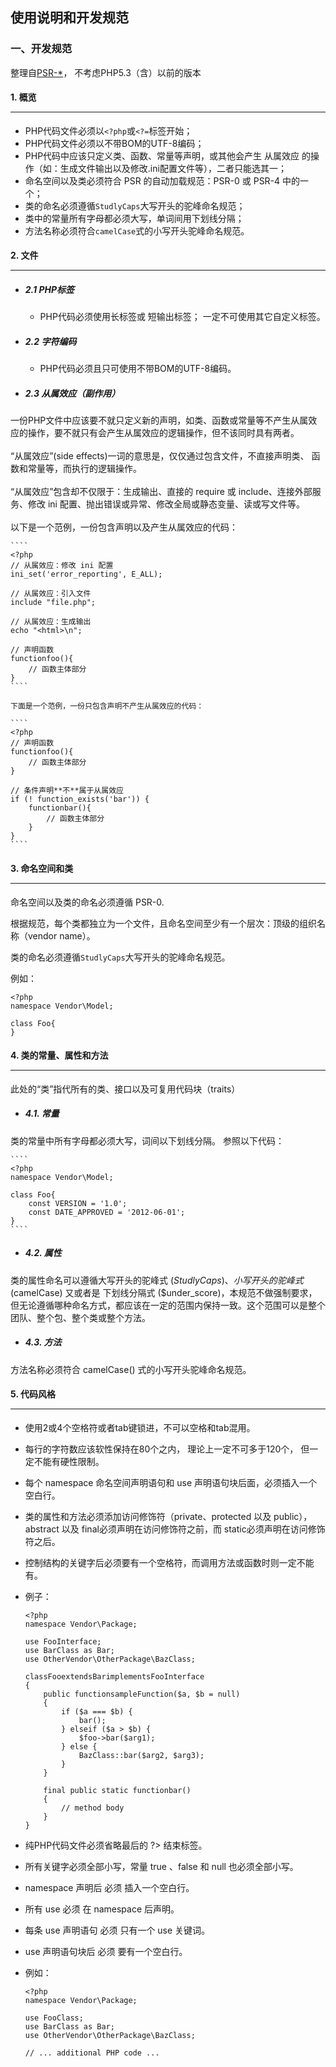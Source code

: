 ## 使用说明和开发规范

### 一、开发规范
整理自[PSR-*](http://www.kancloud.cn/thinkphp/php-fig-psr/3140)，
不考虑PHP5.3（含）以前的版本
#### 1. 概览<hr>
- PHP代码文件必须以<code><?php</code>或<code><?=</code>标签开始；
- PHP代码文件必须以不带BOM的UTF-8编码；
- PHP代码中应该只定义类、函数、常量等声明，或其他会产生 从属效应 的操作（如：生成文件输出以及修改.ini配置文件等），二者只能选其一；
- 命名空间以及类必须符合 PSR 的自动加载规范：PSR-0 或 PSR-4 中的一个；
- 类的命名必须遵循<code>StudlyCaps</code>大写开头的驼峰命名规范；
- 类中的常量所有字母都必须大写，单词间用下划线分隔；
- 方法名称必须符合<code>camelCase</code>式的小写开头驼峰命名规范。

#### 2. 文件<hr>
- ##### 2.1 PHP标签
    - PHP代码必须使用<code><?php ?></code>长标签或<code><?= ?></code> 短输出标签； 一定不可使用其它自定义标签。

    
- ##### 2.2 字符编码
    - PHP代码必须且只可使用不带BOM的UTF-8编码。

    
- ##### 2.3 从属效应（副作用）
一份PHP文件中应该要不就只定义新的声明，如类、函数或常量等不产生从属效应的操作，要不就只有会产生从属效应的逻辑操作，但不该同时具有两者。<br>  
“从属效应”(side effects)一词的意思是，仅仅通过包含文件，不直接声明类、 函数和常量等，而执行的逻辑操作。<br>  
“从属效应”包含却不仅限于：生成输出、直接的 require 或 include、连接外部服务、修改 ini 配置、抛出错误或异常、修改全局或静态变量、读或写文件等。<br>  
以下是一个范例，一份包含声明以及产生从属效应的代码：

    ````
    <?php
    // 从属效应：修改 ini 配置
    ini_set('error_reporting', E_ALL);
    
    // 从属效应：引入文件
    include "file.php";
    
    // 从属效应：生成输出
    echo "<html>\n";
    
    // 声明函数
    functionfoo(){
        // 函数主体部分
    }
    ````
    
	下面是一个范例，一份只包含声明不产生从属效应的代码：

    ````
    <?php
    // 声明函数
    functionfoo(){
        // 函数主体部分
    }
    
    // 条件声明**不**属于从属效应
    if (! function_exists('bar')) {
        functionbar(){
            // 函数主体部分
        }
    }
    ````
    
#### 3. 命名空间和类<hr>
命名空间以及类的命名必须遵循 PSR-0.

根据规范，每个类都独立为一个文件，且命名空间至少有一个层次：顶级的组织名称（vendor name）。

类的命名必须遵循<code>StudlyCaps</code>大写开头的驼峰命名规范。

例如：

	<?php
	namespace Vendor\Model;
	
	class Foo{
	}
	
#### 4. 类的常量、属性和方法<hr>
此处的“类”指代所有的类、接口以及可复用代码块（traits）

- ##### 4.1. 常量
类的常量中所有字母都必须大写，词间以下划线分隔。 参照以下代码：

    ````
    <?php
    namespace Vendor\Model;
    
    class Foo{
        const VERSION = '1.0';
        const DATE_APPROVED = '2012-06-01';
    }
    ````
    
- ##### 4.2. 属性
类的属性命名可以遵循大写开头的驼峰式 ($StudlyCaps)、小写开头的驼峰式 ($camelCase) 又或者是 下划线分隔式 ($under_score)，本规范不做强制要求，但无论遵循哪种命名方式，都应该在一定的范围内保持一致。这个范围可以是整个团队、整个包、整个类或整个方法。


- ##### 4.3. 方法
方法名称必须符合 camelCase() 式的小写开头驼峰命名规范。

#### 5. 代码风格<hr>
- 使用2或4个空格符或者tab键锁进，不可以空格和tab混用。
- 每行的字符数应该软性保持在80个之内， 理论上一定不可多于120个， 但一定不能有硬性限制。
- 每个 namespace 命名空间声明语句和 use 声明语句块后面，必须插入一个空白行。
- 类的属性和方法必须添加访问修饰符（private、protected 以及 public）， abstract 以及 final必须声明在访问修饰符之前，而 static必须声明在访问修饰符之后。
- 控制结构的关键字后必须要有一个空格符，而调用方法或函数时则一定不能有。
- 例子：


    ````
    <?php
    namespace Vendor\Package;
    
    use FooInterface;
    use BarClass as Bar;
    use OtherVendor\OtherPackage\BazClass;
    
    classFooextendsBarimplementsFooInterface
    {
        public functionsampleFunction($a, $b = null)
        {
            if ($a === $b) {
                bar();
            } elseif ($a > $b) {
                $foo->bar($arg1);
            } else {
                BazClass::bar($arg2, $arg3);
            }
        }
    
        final public static functionbar()
        {
            // method body
        }
    }
    ````

- 纯PHP代码文件必须省略最后的 ?> 结束标签。
- 所有关键字必须全部小写，常量 true 、false 和 null 也必须全部小写。
- namespace 声明后 必须 插入一个空白行。
- 所有 use 必须 在 namespace 后声明。
- 每条 use 声明语句 必须 只有一个 use 关键词。
- use 声明语句块后 必须 要有一个空白行。
- 例如：


    ````
    <?php
    namespace Vendor\Package;
    
    use FooClass;
    use BarClass as Bar;
    use OtherVendor\OtherPackage\BazClass;
    
    // ... additional PHP code ...
    ````


